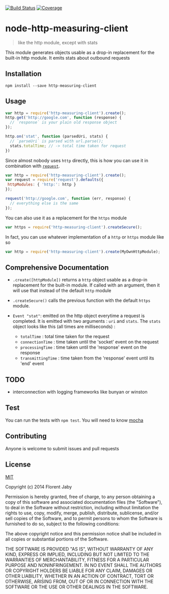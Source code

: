 [![Build Status][travis-image]][travis-url] [![Coverage][coveralls-image]][coveralls-url]

node-http-measuring-client
==================

> like the http module, except with stats

This module generates objects usable as a drop-in replacement for
the built-in http module. It emits stats about outbound requests

Installation
------------

    npm install --save http-measuring-client

Usage
-----

```javascript
var http = require('http-measuring-client').create();
http.get('http://google.com', function (response) {
  // `response` is your plain old response object
});

http.on('stat', function (parsedUri, stats) {
  // `parseUri` is parsed with url.parse();
  stats.totalTime; // -> total time taken for request
})
```

Since almost nobody uses `http` directly, this is how you can use it
in combination with  [`request`](https://www.npmjs.org/package/request).

```javascript
var http = require('http-measuring-client').create();
var request = require('request').defaults({
 httpModules: { 'http:': http }
});

request('http://google.com', function (err, response) {
  // everything else is the same
});
```

You can also use it as a replacement for the `https` module
```javascript
var https = require('http-measuring-client').createSecure();
```

In fact, you can use whatever implementation of a `http` or `https` module like so
```javascript
var http = require('http-measuring-client').create(MyOwnHttpModule);
```

Comprehensive Documentation
---------------------------

* `.create([httpModule])`  returns a `http` object usable as a drop-in replacement for
the built-in module. If called with an argument, then it will use that instead of the
default `http` module

* `.createSecure()` calls the previous function with the default `https` module.

* `Event "stat"`: emitted on the http object everytime a request is completed. It is
emitted with two arguments : `uri` and `stats`. The `stats` object looks
like this (all times are milliseconds) :

  * `totalTime` : total time taken for the request
  * `connectionTime` : time taken until the 'socket' event on the request
  * `processingTime` : time taken until the 'response' event on the response
  * `transmittingTime` : time taken from the 'response' event until its 'end' event


TODO
----

* interconnection with logging frameworks like bunyan or winston

Test
----

You can run the tests with `npm test`. You will need to know [mocha][mocha-url]

Contributing
------------

Anyone is welcome to submit issues and pull requests


License
-------

[MIT](http://opensource.org/licenses/MIT)

Copyright (c) 2014 Florent Jaby

Permission is hereby granted, free of charge, to any person obtaining a copy of this software and associated documentation files (the "Software"), to deal in the Software without restriction, including without limitation the rights to use, copy, modify, merge, publish, distribute, sublicense, and/or sell copies of the Software, and to permit persons to whom the Software is furnished to do so, subject to the following conditions:

The above copyright notice and this permission notice shall be included in all copies or substantial portions of the Software.

THE SOFTWARE IS PROVIDED "AS IS", WITHOUT WARRANTY OF ANY KIND, EXPRESS OR IMPLIED, INCLUDING BUT NOT LIMITED TO THE WARRANTIES OF MERCHANTABILITY, FITNESS FOR A PARTICULAR PURPOSE AND NONINFRINGEMENT. IN NO EVENT SHALL THE AUTHORS OR COPYRIGHT HOLDERS BE LIABLE FOR ANY CLAIM, DAMAGES OR OTHER LIABILITY, WHETHER IN AN ACTION OF CONTRACT, TORT OR OTHERWISE, ARISING FROM, OUT OF OR IN CONNECTION WITH THE SOFTWARE OR THE USE OR OTHER DEALINGS IN THE SOFTWARE.


[travis-image]: http://img.shields.io/travis/Floby/node-http-measuring-client/master.svg?style=flat
[travis-url]: https://travis-ci.org/Floby/node-http-measuring-client
[coveralls-image]: http://img.shields.io/coveralls/Floby/node-http-measuring-client/master.svg?style=flat
[coveralls-url]: https://coveralls.io/r/Floby/node-http-measuring-client
[mocha-url]: https://github.com/visionmedia/mocha


